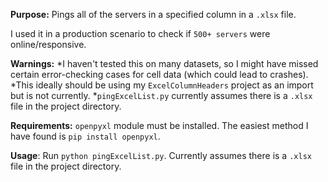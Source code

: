 **Purpose:** Pings all of the servers in a specified column in a `.xlsx` file. 

I used it in a production scenario to check if `500+ servers` were online/responsive. 

**Warnings:**
*I haven't tested this on many datasets, so I might have missed certain error-checking cases for cell data (which could lead to crashes).
*This ideally should be using my `ExcelColumnHeaders` project as an import but is not currently. 
*`pingExcelList.py` currently assumes there is a `.xlsx` file in the project directory. 
	    
**Requirements:** `openpyxl` module must be installed. The easiest method I have found is `pip install openpyxl`.
	    
**Usage**: Run `python pingExcelList.py`. Currently assumes there is a `.xlsx` file in the project directory. 
